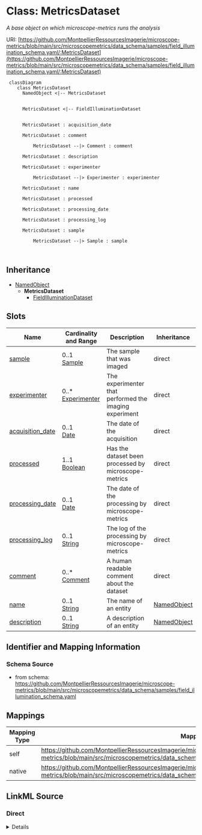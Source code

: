 # Class: MetricsDataset


_A base object on which microscope-metrics runs the analysis_





URI: [https://github.com/MontpellierRessourcesImagerie/microscope-metrics/blob/main/src/microscopemetrics/data_schema/samples/field_illumination_schema.yaml/:MetricsDataset](https://github.com/MontpellierRessourcesImagerie/microscope-metrics/blob/main/src/microscopemetrics/data_schema/samples/field_illumination_schema.yaml/:MetricsDataset)




```mermaid
 classDiagram
    class MetricsDataset
      NamedObject <|-- MetricsDataset
      

      MetricsDataset <|-- FieldIlluminationDataset
      
      
      MetricsDataset : acquisition_date
        
      MetricsDataset : comment
        
          MetricsDataset --|> Comment : comment
        
      MetricsDataset : description
        
      MetricsDataset : experimenter
        
          MetricsDataset --|> Experimenter : experimenter
        
      MetricsDataset : name
        
      MetricsDataset : processed
        
      MetricsDataset : processing_date
        
      MetricsDataset : processing_log
        
      MetricsDataset : sample
        
          MetricsDataset --|> Sample : sample
        
      
```





## Inheritance
* [NamedObject](NamedObject.md)
    * **MetricsDataset**
        * [FieldIlluminationDataset](FieldIlluminationDataset.md)



## Slots

| Name | Cardinality and Range | Description | Inheritance |
| ---  | --- | --- | --- |
| [sample](sample.md) | 0..1 <br/> [Sample](Sample.md) | The sample that was imaged | direct |
| [experimenter](experimenter.md) | 0..* <br/> [Experimenter](Experimenter.md) | The experimenter that performed the imaging experiment | direct |
| [acquisition_date](acquisition_date.md) | 0..1 <br/> [Date](Date.md) | The date of the acquisition | direct |
| [processed](processed.md) | 1..1 <br/> [Boolean](Boolean.md) | Has the dataset been processed by microscope-metrics | direct |
| [processing_date](processing_date.md) | 0..1 <br/> [Date](Date.md) | The date of the processing by microscope-metrics | direct |
| [processing_log](processing_log.md) | 0..1 <br/> [String](String.md) | The log of the processing by microscope-metrics | direct |
| [comment](comment.md) | 0..* <br/> [Comment](Comment.md) | A human readable comment about the dataset | direct |
| [name](name.md) | 0..1 <br/> [String](String.md) | The name of an entity | [NamedObject](NamedObject.md) |
| [description](description.md) | 0..1 <br/> [String](String.md) | A description of an entity | [NamedObject](NamedObject.md) |









## Identifier and Mapping Information







### Schema Source


* from schema: https://github.com/MontpellierRessourcesImagerie/microscope-metrics/blob/main/src/microscopemetrics/data_schema/samples/field_illumination_schema.yaml





## Mappings

| Mapping Type | Mapped Value |
| ---  | ---  |
| self | https://github.com/MontpellierRessourcesImagerie/microscope-metrics/blob/main/src/microscopemetrics/data_schema/samples/field_illumination_schema.yaml/:MetricsDataset |
| native | https://github.com/MontpellierRessourcesImagerie/microscope-metrics/blob/main/src/microscopemetrics/data_schema/samples/field_illumination_schema.yaml/:MetricsDataset |





## LinkML Source

<!-- TODO: investigate https://stackoverflow.com/questions/37606292/how-to-create-tabbed-code-blocks-in-mkdocs-or-sphinx -->

### Direct

<details>
```yaml
name: MetricsDataset
description: A base object on which microscope-metrics runs the analysis
from_schema: https://github.com/MontpellierRessourcesImagerie/microscope-metrics/blob/main/src/microscopemetrics/data_schema/samples/field_illumination_schema.yaml
is_a: NamedObject
attributes:
  sample:
    name: sample
    description: The sample that was imaged
    from_schema: https://github.com/MontpellierRessourcesImagerie/microscope-metrics/blob/main/src/microscopemetrics/data_schema/core_schema.yaml
    rank: 1000
    multivalued: false
    range: Sample
    inlined: false
  experimenter:
    name: experimenter
    description: The experimenter that performed the imaging experiment
    from_schema: https://github.com/MontpellierRessourcesImagerie/microscope-metrics/blob/main/src/microscopemetrics/data_schema/core_schema.yaml
    rank: 1000
    multivalued: true
    range: Experimenter
  acquisition_date:
    name: acquisition_date
    description: The date of the acquisition
    from_schema: https://github.com/MontpellierRessourcesImagerie/microscope-metrics/blob/main/src/microscopemetrics/data_schema/core_schema.yaml
    rank: 1000
    multivalued: false
    range: date
  processed:
    name: processed
    description: Has the dataset been processed by microscope-metrics
    from_schema: https://github.com/MontpellierRessourcesImagerie/microscope-metrics/blob/main/src/microscopemetrics/data_schema/core_schema.yaml
    rank: 1000
    multivalued: false
    ifabsent: 'False'
    range: boolean
    required: true
  processing_date:
    name: processing_date
    description: The date of the processing by microscope-metrics
    from_schema: https://github.com/MontpellierRessourcesImagerie/microscope-metrics/blob/main/src/microscopemetrics/data_schema/core_schema.yaml
    rank: 1000
    multivalued: false
    range: date
  processing_log:
    name: processing_log
    description: The log of the processing by microscope-metrics
    from_schema: https://github.com/MontpellierRessourcesImagerie/microscope-metrics/blob/main/src/microscopemetrics/data_schema/core_schema.yaml
    rank: 1000
    multivalued: false
    range: string
  comment:
    name: comment
    description: A human readable comment about the dataset
    from_schema: https://github.com/MontpellierRessourcesImagerie/microscope-metrics/blob/main/src/microscopemetrics/data_schema/core_schema.yaml
    rank: 1000
    multivalued: true
    range: Comment
    required: false
tree_root: true

```
</details>

### Induced

<details>
```yaml
name: MetricsDataset
description: A base object on which microscope-metrics runs the analysis
from_schema: https://github.com/MontpellierRessourcesImagerie/microscope-metrics/blob/main/src/microscopemetrics/data_schema/samples/field_illumination_schema.yaml
is_a: NamedObject
attributes:
  sample:
    name: sample
    description: The sample that was imaged
    from_schema: https://github.com/MontpellierRessourcesImagerie/microscope-metrics/blob/main/src/microscopemetrics/data_schema/core_schema.yaml
    rank: 1000
    multivalued: false
    alias: sample
    owner: MetricsDataset
    domain_of:
    - MetricsDataset
    range: Sample
    inlined: false
  experimenter:
    name: experimenter
    description: The experimenter that performed the imaging experiment
    from_schema: https://github.com/MontpellierRessourcesImagerie/microscope-metrics/blob/main/src/microscopemetrics/data_schema/core_schema.yaml
    rank: 1000
    multivalued: true
    alias: experimenter
    owner: MetricsDataset
    domain_of:
    - MetricsDataset
    range: Experimenter
  acquisition_date:
    name: acquisition_date
    description: The date of the acquisition
    from_schema: https://github.com/MontpellierRessourcesImagerie/microscope-metrics/blob/main/src/microscopemetrics/data_schema/core_schema.yaml
    rank: 1000
    multivalued: false
    alias: acquisition_date
    owner: MetricsDataset
    domain_of:
    - MetricsDataset
    range: date
  processed:
    name: processed
    description: Has the dataset been processed by microscope-metrics
    from_schema: https://github.com/MontpellierRessourcesImagerie/microscope-metrics/blob/main/src/microscopemetrics/data_schema/core_schema.yaml
    rank: 1000
    multivalued: false
    ifabsent: 'False'
    alias: processed
    owner: MetricsDataset
    domain_of:
    - MetricsDataset
    range: boolean
    required: true
  processing_date:
    name: processing_date
    description: The date of the processing by microscope-metrics
    from_schema: https://github.com/MontpellierRessourcesImagerie/microscope-metrics/blob/main/src/microscopemetrics/data_schema/core_schema.yaml
    rank: 1000
    multivalued: false
    alias: processing_date
    owner: MetricsDataset
    domain_of:
    - MetricsDataset
    range: date
  processing_log:
    name: processing_log
    description: The log of the processing by microscope-metrics
    from_schema: https://github.com/MontpellierRessourcesImagerie/microscope-metrics/blob/main/src/microscopemetrics/data_schema/core_schema.yaml
    rank: 1000
    multivalued: false
    alias: processing_log
    owner: MetricsDataset
    domain_of:
    - MetricsDataset
    range: string
  comment:
    name: comment
    description: A human readable comment about the dataset
    from_schema: https://github.com/MontpellierRessourcesImagerie/microscope-metrics/blob/main/src/microscopemetrics/data_schema/core_schema.yaml
    rank: 1000
    multivalued: true
    alias: comment
    owner: MetricsDataset
    domain_of:
    - MetricsDataset
    range: Comment
    required: false
  name:
    name: name
    description: The name of an entity
    from_schema: https://github.com/MontpellierRessourcesImagerie/microscope-metrics/blob/main/src/microscopemetrics/data_schema/samples/field_illumination_schema.yaml
    rank: 1000
    multivalued: false
    alias: name
    owner: MetricsDataset
    domain_of:
    - NamedObject
    - Experimenter
    - Column
    range: string
    required: false
  description:
    name: description
    description: A description of an entity
    from_schema: https://github.com/MontpellierRessourcesImagerie/microscope-metrics/blob/main/src/microscopemetrics/data_schema/samples/field_illumination_schema.yaml
    rank: 1000
    multivalued: false
    alias: description
    owner: MetricsDataset
    domain_of:
    - NamedObject
    - roi
    - Tag
    range: string
tree_root: true

```
</details>
